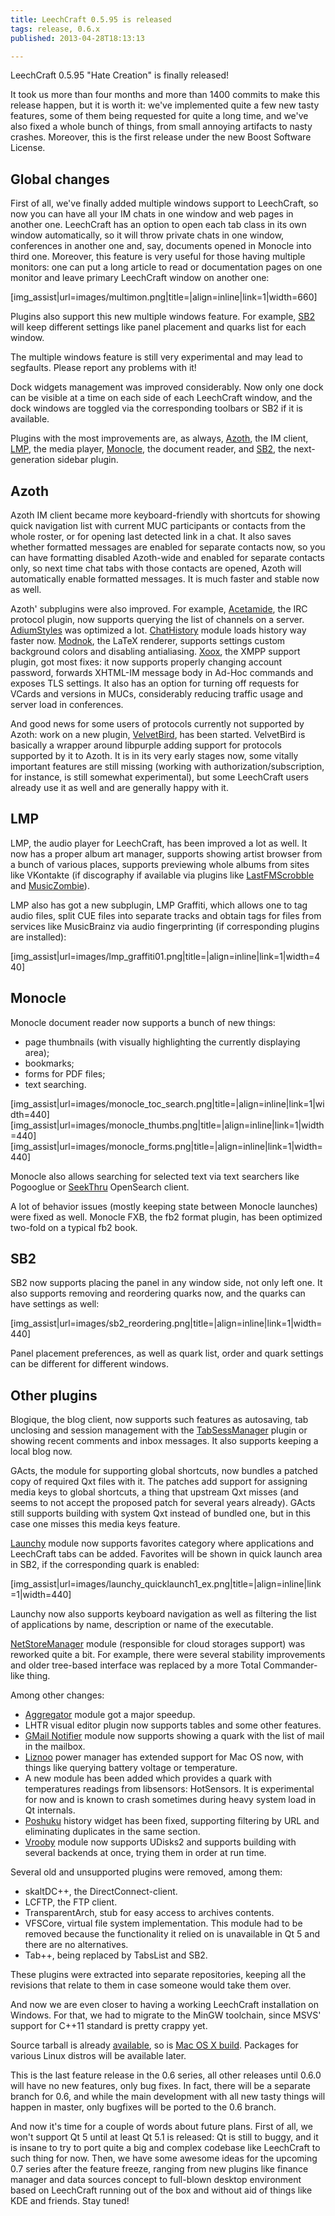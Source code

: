 ```yaml
---
title: LeechCraft 0.5.95 is released
tags: release, 0.6.x
published: 2013-04-28T18:13:13

---
```


LeechCraft 0.5.95 "Hate Creation" is finally released!

It took us more than four months and more than 1400 commits to make this
release happen, but it is worth it: we've implemented quite a few new
tasty features, some of them being requested for quite a long time, and
we've also fixed a whole bunch of things, from small annoying artifacts
to nasty crashes. Moreover, this is the first release under the new
Boost Software License.

Global changes
--------------

First of all, we've finally added multiple windows support to
LeechCraft, so now you can have all your IM chats in one window and web
pages in another one. LeechCraft has an option to open each tab class in
its own window automatically, so it will throw private chats in one
window, conferences in another one and, say, documents opened in Monocle
into third one. Moreover, this feature is very useful for those having
multiple monitors: one can put a long article to read or documentation
pages on one monitor and leave primary LeechCraft window on another one:

\[img\_assist|url=images/multimon.png|title=|align=inline|link=1|width=660\]

Plugins also support this new multiple windows feature. For example,
[SB2](/plugins-sb2) will keep different settings like panel placement
and quarks list for each window.

The multiple windows feature is still very experimental and may lead to
segfaults. Please report any problems with it!

Dock widgets management was improved considerably. Now only one dock can
be visible at a time on each side of each LeechCraft window, and the
dock windows are toggled via the corresponding toolbars or SB2 if it is
available.

Plugins with the most improvements are, as always,
[Azoth](/plugins-azoth), the IM client, [LMP](/plugins-lmp), the media
player, [Monocle](/plugins-monocle), the document reader, and
[SB2](/plugins-sb2), the next-generation sidebar plugin.

Azoth
-----

Azoth IM client became more keyboard-friendly with shortcuts for showing
quick navigation list with current MUC participants or contacts from the
whole roster, or for opening last detected link in a chat. It also saves
whether formatted messages are enabled for separate contacts now, so you
can have formatting disabled Azoth-wide and enabled for separate
contacts only, so next time chat tabs with those contacts are opened,
Azoth will automatically enable formatted messages. It is much faster
and stable now as well.

Azoth' subplugins were also improved. For example,
[Acetamide](/plugins-azoth-acetamide), the IRC protocol plugin, now
supports querying the list of channels on a server.
[AdiumStyles](/plugins-azoth-adiumstyles) was optimized a lot.
[ChatHistory](/plugins-azoth-chathistory) module loads history way
faster now. [Modnok](/plugins-azoth-modnok), the LaTeX renderer,
supports settings custom background colors and disabling antialiasing.
[Xoox](/plugins-azoth-xoox), the XMPP support plugin, got most fixes: it
now supports properly changing account password, forwards XHTML-IM
message body in Ad-Hoc commands and exposes TLS settings. It also has an
option for turning off requests for VCards and versions in MUCs,
considerably reducing traffic usage and server load in conferences.

And good news for some users of protocols currently not supported by
Azoth: work on a new plugin, [VelvetBird](/plugins-azoth-velvetbird),
has been started. VelvetBird is basically a wrapper around libpurple
adding support for protocols supported by it to Azoth. It is in its very
early stages now, some vitally important features are still missing
(working with authorization/subscription, for instance, is still
somewhat experimental), but some LeechCraft users already use it as well
and are generally happy with it.

LMP
---

LMP, the audio player for LeechCraft, has been improved a lot as well.
It now has a proper album art manager, supports showing artist browser
from a bunch of various places, supports previewing whole albums from
sites like VKontakte (if discography if available via plugins like
[LastFMScrobble](/plugins-lastfmscrobble) and
[MusicZombie](/plugins-musiczombie)).

LMP also has got a new subplugin, LMP Graffiti, which allows one to tag
audio files, split CUE files into separate tracks and obtain tags for
files from services like MusicBrainz via audio fingerprinting (if
corresponding plugins are installed):

\[img\_assist|url=images/lmp\_graffiti01.png|title=|align=inline|link=1|width=440\]

Monocle
-------

Monocle document reader now supports a bunch of new things:

- page thumbnails (with visually highlighting the currently displaying
  area);
- bookmarks;
- forms for PDF files;
- text searching.

\[img\_assist|url=images/monocle\_toc\_search.png|title=|align=inline|link=1|width=440\]
\[img\_assist|url=images/monocle\_thumbs.png|title=|align=inline|link=1|width=440\]
\[img\_assist|url=images/monocle\_forms.png|title=|align=inline|link=1|width=440\]

Monocle also allows searching for selected text via text searchers like
Pogooglue or [SeekThru](/plugins-seekthru) OpenSearch client.

A lot of behavior issues (mostly keeping state between Monocle launches)
were fixed as well. Monocle FXB, the fb2 format plugin, has been
optimized two-fold on a typical fb2 book.

SB2
---

SB2 now supports placing the panel in any window side, not only left
one. It also supports removing and reordering quarks now, and the quarks
can have settings as well:

\[img\_assist|url=images/sb2\_reordering.png|title=|align=inline|link=1|width=440\]

Panel placement preferences, as well as quark list, order and quark
settings can be different for different windows.

Other plugins
-------------

Blogique, the blog client, now supports such features as autosaving, tab
unclosing and session management with the
[TabSessManager](/plugins-tabsessmanager) plugin or showing recent
comments and inbox messages. It also supports keeping a local blog now.

GActs, the module for supporting global shortcuts, now bundles a patched
copy of required Qxt files with it. The patches add support for
assigning media keys to global shortcuts, a thing that upstream Qxt
misses (and seems to not accept the proposed patch for several years
already). GActs still supports building with system Qxt instead of
bundled one, but in this case one misses this media keys feature.

[Launchy](/plugins-launchy) module now supports favorites category where
applications and LeechCraft tabs can be added. Favorites will be shown
in quick launch area in SB2, if the corresponding quark is enabled:

\[img\_assist|url=images/launchy\_quicklaunch1\_ex.png|title=|align=inline|link=1|width=440\]

Launchy now also supports keyboard navigation as well as filtering the
list of applications by name, description or name of the executable.

[NetStoreManager](/plugins-netstoremanager) module (responsible for
cloud storages support) was reworked quite a bit. For example, there
were several stability improvements and older tree-based interface was
replaced by a more Total Commander-like thing.

Among other changes:

- [Aggregator](/plugins-aggregator) module got a major speedup.
- LHTR visual editor plugin now supports tables and some
  other features.
- [GMail Notifier](/plugins-gmailnotifier) module now supports showing
  a quark with the list of mail in the mailbox.
- [Liznoo](/plugins-liznoo) power manager has extended support for Mac
  OS now, with things like querying battery voltage or temperature.
- A new module has been added which provides a quark with temperatures
  readings from libsensors: HotSensors. It is experimental for now and
  is known to crash sometimes during heavy system load in
  Qt internals.
- [Poshuku](/plugins-poshuku) history widget has been fixed,
  supporting filtering by URL and eliminating duplicates in the
  same section.
- [Vrooby](/plugins-vrooby) module now supports UDisks2 and supports
  building with several backends at once, trying them in order at
  run time.

Several old and unsupported plugins were removed, among them:

- skaltDC++, the DirectConnect-client.
- LCFTP, the FTP client.
- TransparentArch, stub for easy access to archives contents.
- VFSCore, virtual file system implementation. This module had to be
  removed because the functionality it relied on is unavailable in Qt
  5 and there are no alternatives.
- Tab++, being replaced by TabsList and SB2.

These plugins were extracted into separate repositories, keeping all the
revisions that relate to them in case someone would take them over.

And now we are even closer to having a working LeechCraft installation
on Windows. For that, we had to migrate to the MinGW toolchain, since
MSVS' support for C++11 standard is pretty crappy yet.

Source tarball is already
[available](http://sourceforge.net/projects/leechcraft/files/LeechCraft/0.5.95/leechcraft-0.5.95.tar.xz/download),
so is [Mac OS X
build](http://sourceforge.net/projects/leechcraft/files/LeechCraft/0.5.95/leechcraft-0.5.95.dmg/download).
Packages for various Linux distros will be available later.

This is the last feature release in the 0.6 series, all other releases
until 0.6.0 will have no new features, only bug fixes. In fact, there
will be a separate branch for 0.6, and while the main development with
all new tasty things will happen in master, only bugfixes will be ported
to the 0.6 branch.

And now it's time for a couple of words about future plans. First of
all, we won't support Qt 5 until at least Qt 5.1 is released: Qt is
still to buggy, and it is insane to try to port quite a big and complex
codebase like LeechCraft to such thing for now. Then, we have some
awesome ideas for the upcoming 0.7 series after the feature freeze,
ranging from new plugins like finance manager and data sources concept
to full-blown desktop environment based on LeechCraft running out of the
box and without aid of things like KDE and friends. Stay tuned!
